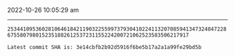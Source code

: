 2022-10-26 10:05:29 am

---

`25344109536028106461842119032255997379304102241132070859413473248472286755807980152351882612537231155224200721062523583506217917`

`Latest commit SHA is: 3e14cbfb2b92d5916f6be5b17a2a1a99fe29bd5b `
